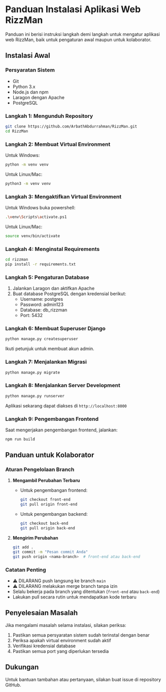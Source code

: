 # Panduan Instalasi Aplikasi Web RizzMan

Panduan ini berisi instruksi langkah demi langkah untuk mengatur aplikasi web RizzMan, baik untuk pengaturan awal maupun untuk kolaborator.

## Instalasi Awal

### Persyaratan Sistem
- Git
- Python 3.x
- Node.js dan npm
- Laragon dengan Apache
- PostgreSQL

### Langkah 1: Mengunduh Repository
```bash
git clone https://github.com/ArbathAbdurrahman/RizzMan.git
cd RizzMan
```

### Langkah 2: Membuat Virtual Environment
Untuk Windows:
```bash
python -m venv venv
```

Untuk Linux/Mac:
```bash
python3 -m venv venv
```

### Langkah 3: Mengaktifkan Virtual Environment
Untuk Windows buka powershell:
```bash
.\venv\Scripts\activate.ps1
```

Untuk Linux/Mac:
```bash
source venv/bin/activate
```

### Langkah 4: Menginstal Requirements
```bash
cd rizzman
pip install -r requirements.txt
```

### Langkah 5: Pengaturan Database
1. Jalankan Laragon dan aktifkan Apache
2. Buat database PostgreSQL dengan kredensial berikut:
   - Username: postgres
   - Password: admin123
   - Database: db_rizzman
   - Port: 5432

### Langkah 6: Membuat Superuser Django
```bash
python manage.py createsuperuser
```
Ikuti petunjuk untuk membuat akun admin.

### Langkah 7: Menjalankan Migrasi
```bash
python manage.py migrate
```

### Langkah 8: Menjalankan Server Development
```bash
python manage.py runserver
```
Aplikasi sekarang dapat diakses di `http://localhost:8000`

### Langkah 9: Pengembangan Frontend
Saat mengerjakan pengembangan frontend, jalankan:
```bash
npm run build
```

## Panduan untuk Kolaborator

### Aturan Pengelolaan Branch

1. **Mengambil Perubahan Terbaru**
   - Untuk pengembangan frontend:
     ```bash
     git checkout front-end
     git pull origin front-end
     ```
   - Untuk pengembangan backend:
     ```bash
     git checkout back-end
     git pull origin back-end
     ```

2. **Mengirim Perubahan**
   ```bash
   git add .
   git commit -m "Pesan commit Anda"
   git push origin <nama-branch>  # front-end atau back-end
   ```

### Catatan Penting
- ⚠️ DILARANG push langsung ke branch `main`
- ⚠️ DILARANG melakukan merge branch tanpa izin
- Selalu bekerja pada branch yang ditentukan (`front-end` atau `back-end`)
- Lakukan pull secara rutin untuk mendapatkan kode terbaru

## Penyelesaian Masalah

Jika mengalami masalah selama instalasi, silakan periksa:
1. Pastikan semua persyaratan sistem sudah terinstal dengan benar
2. Periksa apakah virtual environment sudah aktif
3. Verifikasi kredensial database
4. Pastikan semua port yang diperlukan tersedia

## Dukungan

Untuk bantuan tambahan atau pertanyaan, silakan buat issue di repository GitHub.
